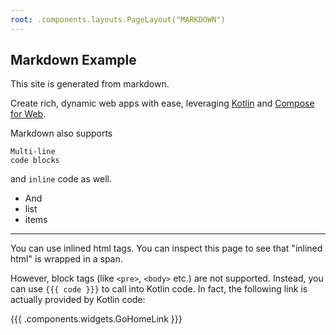 ```yaml
---
root: .components.layouts.PageLayout("MARKDOWN")
---
```


## Markdown Example

This site is generated from markdown.

Create rich, dynamic web apps with ease, leveraging [Kotlin](https://kotlinlang.org/) and [Compose for Web](https://compose-web.ui.pages.jetbrains.team/).

Markdown also supports

```
Multi-line
code blocks
```

and `inline` code as well.

* And
* list
* items

---

You can use <span id="md-inline-demo">inlined html</span> tags. You can inspect this page to see that "inlined html" is
wrapped in a span.

However, block tags (like `<pre>`, `<body>` etc.) are not supported. Instead, you can use `{{{ code }}}` to call into
Kotlin code. In fact, the following link is actually provided by Kotlin code:

{{{ .components.widgets.GoHomeLink }}}